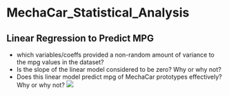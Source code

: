 # MechaCar_Statistical_Analysis

## Linear Regression to Predict MPG

- which variables/coeffs provided a non-random amount of variance to the mpg values in the dataset?
- Is the slope of the linear model considered to be zero? Why or why not?
- Does this linear model predict mpg of MechaCar prototypes effectively? Why or why not?
![](Resources/mpg_linreg)
